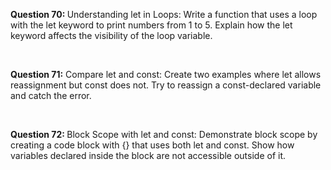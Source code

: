 <p><b>Question 70: </b>Understanding let in Loops: Write a function that uses a loop with the let keyword to print numbers from 1 to 5. Explain how the let keyword affects the visibility of the loop variable.
</p>
<br>
<p><b>Question 71:</b> Compare let and const: Create two examples where let allows reassignment but const does not. Try to reassign a const-declared variable and catch the error.</p>
<br>
<p><b>Question 72: </b>Block Scope with let and const: Demonstrate block scope by creating a code block with {} that uses both let and const. Show how variables declared inside the block are not accessible outside of it.</p>
<br>